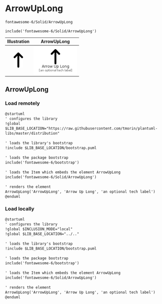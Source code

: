 # ArrowUpLong


```text
fontawesome-6/Solid/ArrowUpLong
```

```text
include('fontawesome-6/Solid/ArrowUpLong')
```



| Illustration | ArrowUpLong |
| :---: | :---: |
| ![illustration for Illustration](../../fontawesome-6/Solid/ArrowUpLong.png) | ![illustration for ArrowUpLong](../../fontawesome-6/Solid/ArrowUpLong.Local.png) |




## ArrowUpLong

### Load remotely
```plantuml
@startuml
' configures the library
!global $LIB_BASE_LOCATION="https://raw.githubusercontent.com/tmorin/plantuml-libs/master/distribution"

' loads the library's bootstrap
!include $LIB_BASE_LOCATION/bootstrap.puml

' loads the package bootstrap
include('fontawesome-6/bootstrap')

' loads the Item which embeds the element ArrowUpLong
include('fontawesome-6/Solid/ArrowUpLong')

' renders the element
ArrowUpLong('ArrowUpLong', 'Arrow Up Long', 'an optional tech label')
@enduml
```

### Load locally
```plantuml
@startuml
' configures the library
!global $INCLUSION_MODE="local"
!global $LIB_BASE_LOCATION="../.."

' loads the library's bootstrap
!include $LIB_BASE_LOCATION/bootstrap.puml

' loads the package bootstrap
include('fontawesome-6/bootstrap')

' loads the Item which embeds the element ArrowUpLong
include('fontawesome-6/Solid/ArrowUpLong')

' renders the element
ArrowUpLong('ArrowUpLong', 'Arrow Up Long', 'an optional tech label')
@enduml
```

